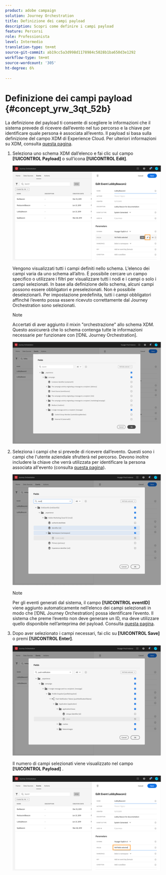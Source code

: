 ```yaml
---
product: adobe campaign
solution: Journey Orchestration
title: Definizione dei campi payload
description: Scopri come definire i campi payload
feature: Percorsi
role: Professionista
level: Intermedio
translation-type: tm+mt
source-git-commit: ab19cc5a3d998d1178984c5028b1ba650d3e1292
workflow-type: tm+mt
source-wordcount: '305'
ht-degree: 6%

---
```



# Definizione dei campi payload {#concept_yrw_3qt_52b}

La definizione del payload ti consente di scegliere le informazioni che il sistema prevede di ricevere dall’evento nel tuo percorso e la chiave per identificare quale persona è associata all’evento. Il payload si basa sulla definizione del campo XDM di Experience Cloud. Per ulteriori informazioni su XDM, consulta [questa pagina](https://docs.adobe.com/content/help/it-IT/experience-platform/xdm/home.html).

1. Seleziona uno schema XDM dall’elenco e fai clic sul campo **[!UICONTROL Payload]** o sull’icona **[!UICONTROL Edit]**.

   ![](../assets/journey8.png)

   Vengono visualizzati tutti i campi definiti nello schema. L’elenco dei campi varia da uno schema all’altro. È possibile cercare un campo specifico o utilizzare i filtri per visualizzare tutti i nodi e i campi o solo i campi selezionati. In base alla definizione dello schema, alcuni campi possono essere obbligatori e preselezionati. Non è possibile deselezionarli. Per impostazione predefinita, tutti i campi obbligatori affinché l’evento possa essere ricevuto correttamente dal Journey Orchestration sono selezionati.

   >[!NOTE]
   >
   >Accertati di aver aggiunto il mixin &quot;orchestrazione&quot; allo schema XDM. Questo assicurerà che lo schema contenga tutte le informazioni necessarie per funzionare con [!DNL Journey Orchestration].

   ![](../assets/journey9.png)

1. Seleziona i campi che si prevede di ricevere dall’evento. Questi sono i campi che l&#39;utente aziendale sfrutterà nel percorso. Devono inoltre includere la chiave che verrà utilizzata per identificare la persona associata all&#39;evento (consulta [questa pagina](../event/defining-the-event-key.md)).

   ![](../assets/journey10.png)

   >[!NOTE]
   >
   >Per gli eventi generati dal sistema, il campo **[!UICONTROL eventID]** viene aggiunto automaticamente nell’elenco dei campi selezionati in modo che [!DNL Journey Orchestration] possa identificare l’evento. Il sistema che preme l’evento non deve generare un ID, ma deve utilizzare quello disponibile nell’anteprima del payload. Consulta [questa pagina](../event/previewing-the-payload.md).

1. Dopo aver selezionato i campi necessari, fai clic su **[!UICONTROL Save]** o premi **[!UICONTROL Enter]**.

   ![](../assets/journey11.png)

   Il numero di campi selezionati viene visualizzato nel campo **[!UICONTROL Payload]** .

   ![](../assets/journey12.png)
